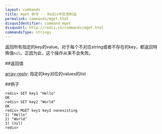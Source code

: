 ```yaml
---
layout: commands
title: mget 命令 -- Redis中文资料站
permalink: commands/mget.html
disqusIdentifier: command_mget
disqusUrl: http://redis.cn/commands/mget.html
commandsType: strings
---
```


返回所有指定的key的value。对于每个不对应string或者不存在的key，都返回特殊值`nil`。正因为此，这个操作从来不会失败。

##返回值

[array-reply](/topics/protocol.html#array-reply): 指定的key对应的values的list

##例子

	redis> SET key1 "Hello"
	OK
	redis> SET key2 "World"
	OK
	redis> MGET key1 key2 nonexisting
	1) "Hello"
	2) "World"
	3) (nil)
	redis> 
